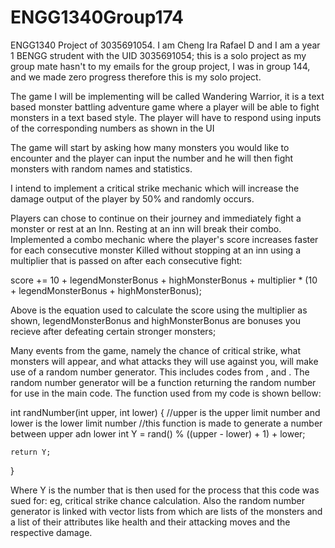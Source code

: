 # ENGG1340Group174

ENGG1340 Project of 3035691054. I am Cheng Ira Rafael D and I am a year 1 BENGG strudent with the UID 3035691054; this is a solo project as my group mate hasn't to my emails for the group project, I was in group 144, and we made zero progress therefore this is my solo project.

The game I will be implementing will be called Wandering Warrior, it is a text based monster battling adventure game where a player will be able to fight monsters in a text based style. The player will have to respond using inputs of the corresponding numbers as shown in the UI 

The game will start by asking how many monsters you would like to encounter and the player can input the number and he will then fight monsters with random names and statistics.

I intend to implement a critical strike mechanic which will increase the damage output of the player by 50% and randomly occurs.

Players can chose to continue on their journey and immediately fight a monster or rest at an Inn. Resting at an inn will break their combo. Implemented a combo mechanic where the player's score increases faster for each consecutive monster Killed without stopping at an inn using a multiplier that is passed on after each consecutive fight:

score += 10 + legendMonsterBonus + highMonsterBonus + multiplier * (10 + legendMonsterBonus + highMonsterBonus);

Above is the equation used to calculate the score using the multiplier as shown, legendMonsterBonus and highMonsterBonus are bonuses you recieve after defeating certain stronger monsters; 


Many events from the game, namely the chance of critical strike, what monsters will appear, and what attacks they will use against you, will make use of a random number generator. This includes codes from <rand>, <ctime> and <cstdlib>. The random number generator will be a function returning the random number for use in the main code. The function used from my code is shown bellow: 
 
int randNumber(int upper, int lower) {
	//upper is the upper limit number and lower is the lower limit number
	//this function is made to generate a number between upper adn lower
	int Y = rand() % ((upper - lower) + 1) + lower;
	
	return Y;
}

Where Y is the number that is then used for the process that this code was sued for: eg, critical strike chance calculation.
Also the random number generator is linked with vector lists from <vector> which are lists of the monsters and a list of their attributes like health and their attacking moves and the respective damage.
